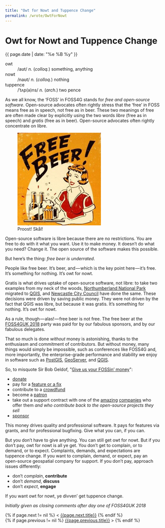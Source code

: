 ```yaml
---
title: "Owt for Nowt and Tuppence Change"
permalink: /wrote/OwtForNowt
---
```

# Owt for Nowt and Tuppence Change

{{ page.date | date: "%e %B %y" }}

<dl>
    <dt>owt</dt><dd>/aʊt/ <em>n.</em> (<em>colloq.</em>) something, anything</dd>
    <dt>nowt</dt><dd>/naʊt/ <em>n.</em> (<em>colloq.</em>) nothing</dd>
    <dt>tuppence</dt><dd>/ˈtʌp(ə)ns/ <em>n.</em> (<em>arch.</em>) two pence</dd>
</dl>

As we all know, the ‘FOSS’ in FOSS4G stands for *free and open-source 
software*. Open-source advocates often rightly stress that the ‘free’ in FOSS 
means free as in speech, not free as in beer. These two meanings of free are 
often made clear by explicitly using the two words *libre* (free as in speech) 
and *gratis* (free as in beer). Open-source advocates often rightly 
concentrate on libre.

<figure class="floatright">
<img src="/assets/pics/freebeer.jpg" alt="Free beer!" />
<figcaption>Proost! Skål!</figcaption>
</figure>

Open-source software is libre because there are no restrictions. You are free 
to do with it what you want. Use it to make money. It doesn’t do what you 
need? Change it. The open source of the software makes this possible.

But here’s the thing: *free beer is underrated*.

People like free beer. It’s beer, and — which is the key point here — it’s 
free. It’s something for nothing. It’s owt for nowt.

Gratis is what drives uptake of open-source software, not libre: to take two 
examples from my neck of the woods, 
[Northumberland National Park](https://www.northumberlandnationalpark.org.uk/) 
migrated to [QGIS](https://www.qgis.org/), and 
[Newcastle City Council](https://www.newcastle.gov.uk/) have done the same. 
These decisions were driven by saving public money. They were not driven by 
the fact that QGIS was libre, but because it was gratis. It’s something for 
nothing. It’s owt for nowt.

As a rule, though — alas! — free beer is not free. The free beer at the 
[FOSS4GUK 2018](http://uk.osgeo.org/foss4guk2018/) party was paid for by our 
fabulous sponsors, and by our fabulous delegates.

That so much is done *without* money is astonishing, thanks to the enthusiasm 
and commitment of contributors. But without money, many things would simply be 
impossible, such as conferences like FOSS4G and, more importantly, the 
enterprise-grade performance and stability we enjoy in software such as 
[PostGIS](http://postgis.net/), [GeoServer](http://geoserver.org/), and 
[QGIS](https://www.qgis.org/).

So, to misquote Sir Bob Geldof, 
"[Give us your FOSSin’ money](https://en.wikipedia.org/wiki/Bob_Geldof#Live_Aid)":

- [donate](https://qgis.org/en/site/getinvolved/donations.html)
- pay for a [feature or a fix](https://www.geo-solutions.it/offer/geoserver-support/)
- contribute to a [crowdfund](https://www.lutraconsulting.co.uk/crowdfunding/more-qgis-3d/)
- become a [patron](https://www.patreon.com/reginaobe)
- take out a support contract with one of the 
[amazing](https://www.lutraconsulting.co.uk/qgissupport/) 
[companies](https://astuntechnology.com/services/#open-source-support) who 
offer them *and who contribute back to the open-source projects they sell*
- [sponsor](https://www.osgeo.org/about/how-to-become-a-sponsor/)

This money drives quality and professional software. It pays for features via 
grants, and for professional bugfixing. Give what you can, if you can.

But you don’t have to give anything. You can still get owt for nowt. But if 
you don’t pay, owt for nowt is all ye get. You don’t get to complain, or to 
demand, or to expect. Complaints, demands, and expectations are tuppence 
change. If you want to complain, demand, or expect, pay an open-source 
geospatial company for support. If you don’t pay, approach issues differently:

- don’t *complain*, **contribute**
- don’t *demand*, **discuss**
- don’t *expect*, **engage**

If you want owt for nowt, ye divven’ get tuppence change.

<p style="text-indent: 0;"><em>Initially given as closing comments after day 
one of FOSS4GUK 2018</em></p>

<section id="nav">
    <div>
{% if page.next != nil %}
        &lt;&nbsp;<a href="{{page.next.url}}">{{page.next.title}}</a>
{% endif %}
    </div>
    <div>
{% if page.previous != nil %}
        <a href="{{page.previous.url}}">{{page.previous.title}}</a>&nbsp;&gt;
{% endif %}
    </div>
</section>
